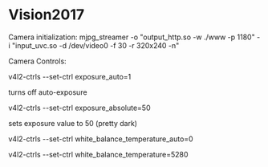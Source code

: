# Vision2017

Camera initialization:
mjpg_streamer -o "output_http.so -w ./www -p 1180" -i "input_uvc.so -d /dev/video0 -f 30 -r 320x240 -n"

Camera Controls:

v4l2-ctrls --set-ctrl exposure_auto=1

turns off auto-exposure

v4l2-ctrls --set-ctrl exposure_absolute=50

sets exposure value to 50 (pretty dark)

v4l2-ctrls --set-ctrl white_balance_temperature_auto=0

v4l2-ctrls --set-ctrl white_balance_temperature=5280





